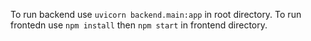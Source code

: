 To run backend use `uvicorn backend.main:app` in root directory.
To run frontedn use `npm install` then `npm start` in frontend directory.
